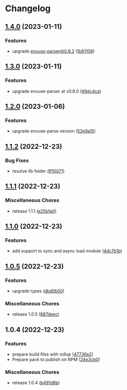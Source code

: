 # Changelog

## [1.4.0](https://github.com/JonDotsoy/envuse-wasm/compare/v1.3.0...v1.4.0) (2023-01-11)


### Features

* upgrade envuse-parser@0.8.2 ([1b61106](https://github.com/JonDotsoy/envuse-wasm/commit/1b61106b6fb412b334a1531e17a569a6c65a2cc7))

## [1.3.0](https://github.com/JonDotsoy/envuse-wasm/compare/v1.2.0...v1.3.0) (2023-01-11)


### Features

* upgrade envuse-parser at v0.8.0 ([49dc4ca](https://github.com/JonDotsoy/envuse-wasm/commit/49dc4ca8b2a5385aaef00020d93162ac43aa2958))

## [1.2.0](https://github.com/JonDotsoy/envuse-wasm/compare/v1.1.2...v1.2.0) (2023-01-06)


### Features

* upgrade envuse-parse version ([53e9a15](https://github.com/JonDotsoy/envuse-wasm/commit/53e9a157e548ce8cf6ff662939e03f430e691e79))

## [1.1.2](https://github.com/JonDotsoy/envuse-wasm/compare/v1.1.1...v1.1.2) (2022-12-23)


### Bug Fixes

* resolve lib folder ([ff10071](https://github.com/JonDotsoy/envuse-wasm/commit/ff10071f601501803f061b80089b01d8a2a85789))

## [1.1.1](https://github.com/JonDotsoy/envuse-wasm/compare/v1.1.0...v1.1.1) (2022-12-23)


### Miscellaneous Chores

* release 1.1.1 ([e25bfa0](https://github.com/JonDotsoy/envuse-wasm/commit/e25bfa06b0f95c1e219ae482a8639c905ecd4695))

## [1.1.0](https://github.com/JonDotsoy/envuse-wasm/compare/v1.0.5...v1.1.0) (2022-12-23)


### Features

* add support to sync and async load module ([4dc7b1b](https://github.com/JonDotsoy/envuse-wasm/commit/4dc7b1b60e7f8b0d51115d9dd209a59f77240f71))

## [1.0.5](https://github.com/JonDotsoy/envuse-wasm/compare/v1.0.4...v1.0.5) (2022-12-23)


### Features

* upgrade types ([dbd0b50](https://github.com/JonDotsoy/envuse-wasm/commit/dbd0b5090ff299d61b6249e74c6ab820b6377694))


### Miscellaneous Chores

* release 1.0.5 ([887deec](https://github.com/JonDotsoy/envuse-wasm/commit/887deec1b0a26e989d7c4eb727a7ecf76fb9fa9f))

## 1.0.4 (2022-12-23)


### Features

* prepare build files with rollup ([47736e2](https://github.com/JonDotsoy/envuse-wasm/commit/47736e2e7b772d6e6181c2ecda3db05ac1fa6412))
* Prepare pack to publish on NPM ([24e3cb0](https://github.com/JonDotsoy/envuse-wasm/commit/24e3cb05ffd8a73e5dc896cd7a226ea158439388))


### Miscellaneous Chores

* release 1.0.4 ([b491d8b](https://github.com/JonDotsoy/envuse-wasm/commit/b491d8b847275c68fa750d4fde52a56c077956eb))
